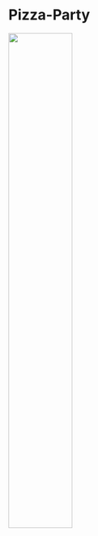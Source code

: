 
# Pizza-Party
<img src = "https://github.com/https://github.com/Rakesh9901491946/Pizza-Party/blob/main/Images/istockphoto-1349560406-612x612.jpg" width=50% height= 50%/>
